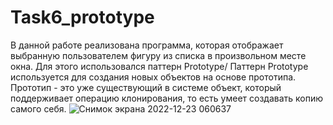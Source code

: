 # Task6_prototype
В данной работе реализована программа, которая отображает выбранную пользователем фигуру из списка в произвольном месте окна.
Для этого использовался паттерн Prototype/
Паттерн Prototype используется для создания новых объектов на основе прототипа. 
Прототип - это уже существующий в системе объект, 
который поддерживает операцию клонирования, 
то есть умеет создавать копию самого себя.
![Снимок экрана 2022-12-23 060637](https://user-images.githubusercontent.com/74929266/209262852-7418a937-de00-4e63-abaa-03a627348d51.png)
